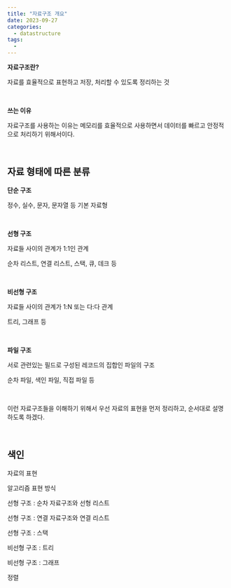 ```yaml
---
title: "자료구조 개요"
date: 2023-09-27
categories:
  - datastructure
tags:
  -
---
```




**자료구조란?**

자료를 효율적으로 표현하고 저장, 처리할 수 있도록 정리하는 것

<br>

**쓰는 이유**

자료구조를 사용하는 이유는 메모리를 효율적으로 사용하면서 데이터를 빠르고 안정적으로 처리하기 위해서이다.

<br>


## **자료 형태에 따른 분류**

**단순 구조**

정수, 실수, 문자, 문자열 등 기본 자료형

<br>


**선형 구조**

자료들 사이의 관계가 1:1인 관계

순차 리스트, 연결 리스트, 스택, 큐, 데크 등

<br>


**비선형 구조**

자료들 사이의 관계가 1:N 또는 다:다 관계

트리, 그래프 등

<br>


**파일 구조**

서로 관련있는 필드로 구성된 레코드의 집합인 파일의 구조

순차 파일, 색인 파일, 직접 파일 등

<br>


이런 자료구조들을 이해하기 위해서 우선 자료의 표현을 먼저 정리하고, 순서대로 설명하도록 하겠다.


<br>

## 색인

자료의 표현

알고리즘 표현 방식

선형 구조 : 순차 자료구조와 선형 리스트

선형 구조 : 연결 자료구조와 연결 리스트

선형 구조 : 스택

비선형 구조 : 트리

비선형 구조 : 그래프

정렬

<br>

<br>
